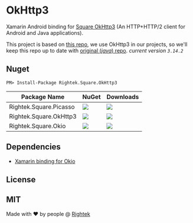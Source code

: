 # OkHttp3
 Xamarin Android binding for [Square OkHttp3](https://github.com/square/okhttp) (An HTTP+HTTP/2 client for Android and Java applications).

This project is based on [this repo](https://github.com/mattleibow/square-bindings), we use OkHttp3 in our projects, so we'll keep this repo up to date with [original (_java_) repo](https://github.com/square/okhttp). _current version `3.14.2`_

## Nuget
`PM> Install-Package Rightek.Square.OkHttp3`

| Package Name             | NuGet                                                                       | Downloads                                                                    |
|--------------------------|-----------------------------------------------------------------------------|------------------------------------------------------------------------------|
| Rightek.Square.Picasso | ![](https://img.shields.io/nuget/v/Rightek.Square.Picasso?color=%23268bd2&style=flat-square) | ![](https://img.shields.io/nuget/dt/Rightek.Square.Picasso?color=%2382b414&style=flat-square) |
| Rightek.Square.OkHttp3 | ![](https://img.shields.io/nuget/v/Rightek.Square.OkHttp3?color=%23268bd2&style=flat-square) | ![](https://img.shields.io/nuget/dt/Rightek.Square.OkHttp3?color=%2382b414&style=flat-square) |
| Rightek.Square.Okio    | ![](https://img.shields.io/nuget/v/Rightek.Square.Okio?color=%23268bd2&style=flat-square) | ![](https://img.shields.io/nuget/dt/Rightek.Square.Okio?color=%2382b414&style=flat-square) |

## Dependencies
- [Xamarin binding for Okio](https://github.com/rightek/square.okio)

## License
MIT
---
Made with ♥ by people @ [Rightek](http://rightek.ir)
